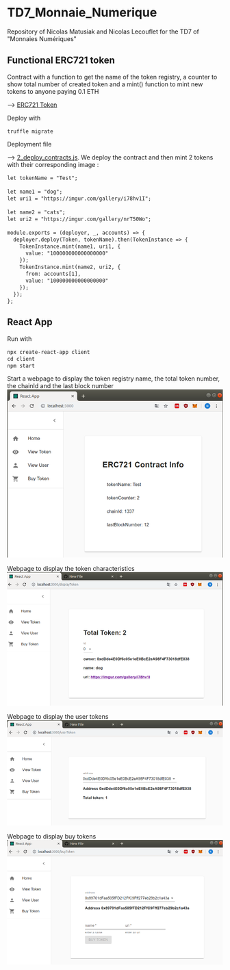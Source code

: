 # TD7_Monnaie_Numerique
Repository of Nicolas Matusiak and Nicolas Lecouflet for the TD7 of "Monnaies Numériques"

## Functional ERC721 token 
Contract with a function to get the name of the token registry, a counter to show total number of created token and a mint() function to mint new tokens to anyone paying 0.1 ETH

--> [ERC721 Token](https://github.com/nlecoufl/TD7_Monnaie_Numerique/blob/master/contracts/Token.sol)

Deploy with
    
    truffle migrate 
    
Deployment file 

--> [2_deploy_contracts.js](https://github.com/nlecoufl/TD7_Monnaie_Numerique/blob/master/contracts/Token.sol).
We deploy the contract and then mint 2 tokens with their corresponding image :

    let tokenName = "Test";

    let name1 = "dog";
    let uri1 = "https://imgur.com/gallery/i78hv1I";

    let name2 = "cats";
    let uri2 = "https://imgur.com/gallery/nrT50Wo";

    module.exports = (deployer, _, accounts) => {
      deployer.deploy(Token, tokenName).then(TokenInstance => {
        TokenInstance.mint(name1, uri1, {
          value: "100000000000000000"
        });
        TokenInstance.mint(name2, uri2, {
          from: accounts[1],
          value: "100000000000000000"
        });
      });
    };
    
## React App
Run with

    npx create-react-app client
    cd client
    npm start
    
Start a webpage to display the token registry name, the total token number, the chainId and the last block number
![alt text](screens/screen1.png)

Webpage to display the token characteristics 
![alt text](screens/screen2.png)

Webpage to display the user tokens
![alt text](screens/screen3.png)

Webpage to display buy tokens
![alt text](screens/screen4.png)
